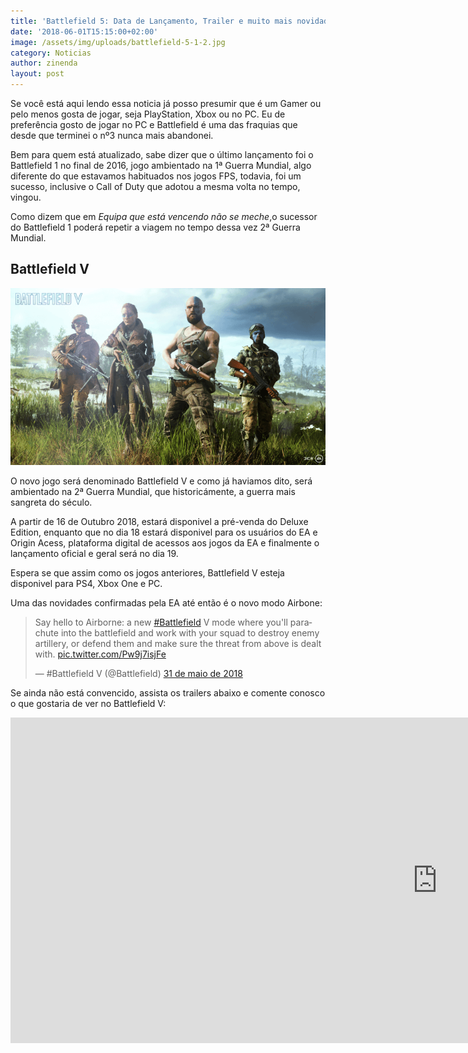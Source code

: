 ```yaml
---
title: 'Battlefield 5: Data de Lançamento, Trailer e muito mais novidades'
date: '2018-06-01T15:15:00+02:00'
image: /assets/img/uploads/battlefield-5-1-2.jpg
category: Noticias
author: zinenda
layout: post
---
```

Se você está aqui lendo essa noticia já posso presumir que é um Gamer ou pelo menos gosta de jogar, seja PlayStation, Xbox ou no PC. Eu de preferência gosto de jogar no PC e Battlefield é uma das fraquias que desde que terminei o nº3 nunca mais abandonei.

Bem para quem está atualizado, sabe dizer que o último lançamento foi o Battlefield 1 no final de 2016, jogo ambientado na 1ª Guerra Mundial, algo diferente do que estavamos habituados nos jogos FPS, todavia, foi um sucesso, inclusive o Call of Duty que adotou a mesma volta no tempo, vingou.

Como dizem que em _Equipa que está vencendo não se meche_,o sucessor do Battlefield 1 poderá repetir a viagem no tempo dessa vez 2ª Guerra Mundial.



## Battlefield V

![Batllefield V](/assets/img/uploads/xzs2a8uxcw6j8dpkdpor4h-650-80-2.png)

 O novo jogo será denominado Battlefield V e como já haviamos dito, será ambientado na 2ª Guerra Mundial, que historicámente, a guerra mais sangreta do século.

A partir de 16 de Outubro 2018, estará disponivel a pré-venda do Deluxe Edition, enquanto que no dia 18 estará disponivel para os usuários do EA e Origin Acess, plataforma digital de acessos aos jogos da EA e finalmente o lançamento oficial e geral será no dia 19.

Espera se que assim como os jogos anteriores, Battlefield V esteja disponivel para PS4, Xbox One e PC.

Uma das novidades confirmadas pela EA até então é o novo modo Airbone:

<blockquote class="twitter-tweet" data-lang="pt"><p lang="en" dir="ltr">Say hello to Airborne: a new <a href="https://twitter.com/hashtag/Battlefield?src=hash&amp;ref_src=twsrc%5Etfw">#Battlefield</a> V mode where you&#39;ll parachute into the battlefield and work with your squad to destroy enemy artillery, or defend them and make sure the threat from above is dealt with. <a href="https://t.co/Pw9j7isjFe">pic.twitter.com/Pw9j7isjFe</a></p>&mdash; #Battlefield V (@Battlefield) <a href="https://twitter.com/Battlefield/status/1002187967123734528?ref_src=twsrc%5Etfw">31 de maio de 2018</a></blockquote> <script async src="https://platform.twitter.com/widgets.js" charset="utf-8"></script> 

Se ainda não está convencido, assista os trailers abaixo e comente conosco o que gostaria de ver no Battlefield V:

<iframe width="1366" height="521" src="https://www.youtube.com/embed/fb1MR85XFOc" frameborder="0" allow="autoplay; encrypted-media" allowfullscreen></iframe>
